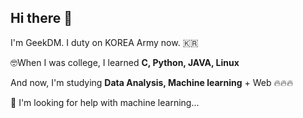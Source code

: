 ## Hi there 👋
I'm GeekDM. 
I duty on KOREA Army now. 🇰🇷

🤓When I was college,
I learned **C, Python, JAVA, Linux**

And now, I'm studying **Data Analysis, Machine learning** + Web 🔥🔥🔥

🤔 I'm looking for help with machine learning...
<!--
**GeekDM/GeekDM** is a ✨ _special_ ✨ repository because its `README.md` (this file) appears on your GitHub profile.

Here are some ideas to get you started:

- 🔭 I’m currently working on ...
- 🌱 I’m currently learning ...
- 👯 I’m looking to collaborate on ...
- 🤔 I’m looking for help with ...
- 💬 Ask me about ...
- 📫 How to reach me: ...
- 😄 Pronouns: ...
- ⚡ Fun fact: ...
-->
